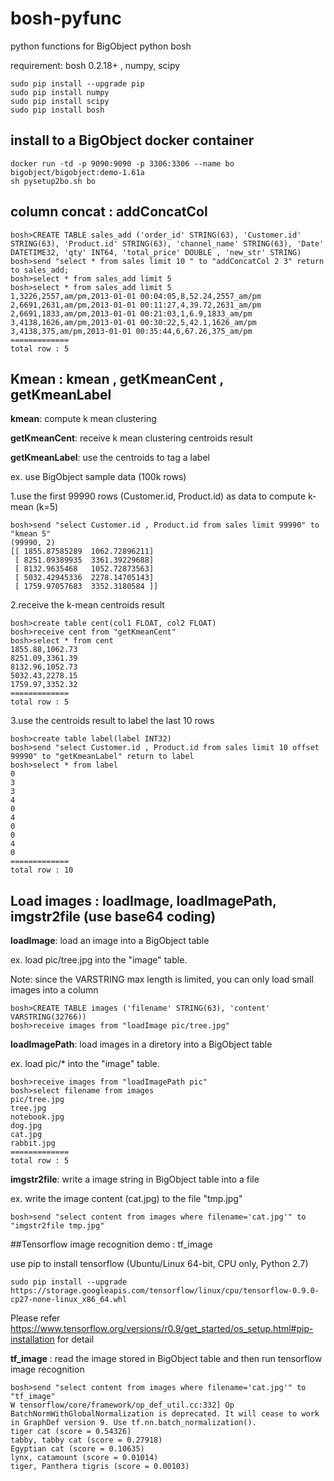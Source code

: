 # bosh-pyfunc
python functions for BigObject python bosh

requirement: bosh 0.2.18+ , numpy, scipy
```
sudo pip install --upgrade pip
sudo pip install numpy
sudo pip install scipy
sudo pip install bosh
```

## install to a BigObject docker container
```
docker run -td -p 9090:9090 -p 3306:3306 --name bo bigobject/bigobject:demo-1.61a
sh pysetup2bo.sh bo
```

## column concat : addConcatCol

```
bosh>CREATE TABLE sales_add ('order_id' STRING(63), 'Customer.id' STRING(63), 'Product.id' STRING(63), 'channel_name' STRING(63), 'Date' DATETIME32, 'qty' INT64, 'total_price' DOUBLE , 'new_str' STRING)
bosh>send "select * from sales limit 10 " to "addConcatCol 2 3" return to sales_add;
bosh>select * from sales_add limit 5
bosh>select * from sales_add limit 5
1,3226,2557,am/pm,2013-01-01 00:04:05,8,52.24,2557_am/pm
2,6691,2631,am/pm,2013-01-01 00:11:27,4,39.72,2631_am/pm
2,6691,1833,am/pm,2013-01-01 00:21:03,1,6.9,1833_am/pm
3,4138,1626,am/pm,2013-01-01 00:30:22,5,42.1,1626_am/pm
3,4138,375,am/pm,2013-01-01 00:35:44,6,67.26,375_am/pm
=============
total row : 5
```


## Kmean : kmean , getKmeanCent , getKmeanLabel

**kmean**: compute k mean clustering

**getKmeanCent**: receive k mean clustering centroids result 

**getKmeanLabel**: use the centroids to tag a label

ex. use BigObject sample data (100k rows)

1.use the first 99990 rows (Customer.id, Product.id) as data to compute k-mean (k=5)
```
bosh>send "select Customer.id , Product.id from sales limit 99990" to "kmean 5"
(99990, 2)
[[ 1855.87585289  1062.72896211]
 [ 8251.09389935  3361.39229688]
 [ 8132.9635468   1052.72873563]
 [ 5032.42945336  2278.14705143]
 [ 1759.97057683  3352.3180584 ]]
```
2.receive the k-mean centroids result 
```
bosh>create table cent(col1 FLOAT, col2 FLOAT)
bosh>receive cent from "getKmeanCent"
bosh>select * from cent
1855.88,1062.73
8251.09,3361.39
8132.96,1052.73
5032.43,2278.15
1759.97,3352.32
=============
total row : 5
```

3.use the centroids result to label the last 10 rows

```
bosh>create table label(label INT32)
bosh>send "select Customer.id , Product.id from sales limit 10 offset 99990" to "getKmeanLabel" return to label
bosh>select * from label
0
3
3
4
0
4
0
0
4
0
=============
total row : 10

```

## Load images : loadImage, loadImagePath, imgstr2file (use base64 coding)

**loadImage**: load an image into a BigObject table

ex. load pic/tree.jpg into the "image" table. 

Note: since the VARSTRING max length is limited, you can only load small images into a column

```
bosh>CREATE TABLE images ('filename' STRING(63), 'content' VARSTRING(32766))
bosh>receive images from "loadImage pic/tree.jpg"
```

**loadImagePath**: load images in a diretory into a BigObject table

ex. load pic/* into the "image" table. 

```
bosh>receive images from "loadImagePath pic"
bosh>select filename from images
pic/tree.jpg
tree.jpg
notebook.jpg
dog.jpg
cat.jpg
rabbit.jpg
=============
total row : 5
```

**imgstr2file**: write a image string in BigObject table into a file

ex. write the image content (cat.jpg) to the file "tmp.jpg"
```
bosh>send "select content from images where filename='cat.jpg'" to "imgstr2file tmp.jpg"
```

##Tensorflow image recognition demo : tf_image

use pip to install tensorflow (Ubuntu/Linux 64-bit, CPU only, Python 2.7)
```
sudo pip install --upgrade https://storage.googleapis.com/tensorflow/linux/cpu/tensorflow-0.9.0-cp27-none-linux_x86_64.whl 
```
Please refer https://www.tensorflow.org/versions/r0.9/get_started/os_setup.html#pip-installation for detail

**tf_image** : read the image stored in BigObject table and then run tensorflow image recognition

```
bosh>send "select content from images where filename='cat.jpg'" to "tf_image"
W tensorflow/core/framework/op_def_util.cc:332] Op BatchNormWithGlobalNormalization is deprecated. It will cease to work in GraphDef version 9. Use tf.nn.batch_normalization().
tiger cat (score = 0.54326)
tabby, tabby cat (score = 0.27918)
Egyptian cat (score = 0.10635)
lynx, catamount (score = 0.01014)
tiger, Panthera tigris (score = 0.00103)
```

